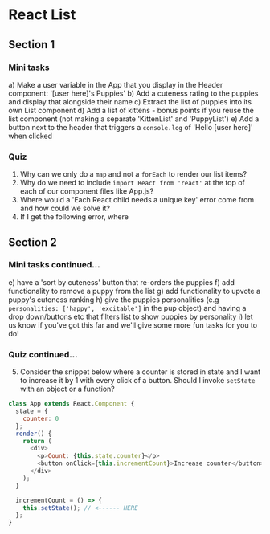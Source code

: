 # React List

## Section 1

### Mini tasks

a) Make a user variable in the App that you display in the Header component: '[user here]'s Puppies'
b) Add a cuteness rating to the puppies and display that alongside their name
c) Extract the list of puppies into its own List component
d) Add a list of kittens - bonus points if you reuse the list component (not making a separate 'KittenList' and 'PuppyList')
e) Add a button next to the header that triggers a `console.log` of 'Hello [user here]' when clicked

### Quiz

1. Why can we only do a `map` and not a `forEach` to render our list items?
2. Why do we need to include `import React from 'react'` at the top of each of our component files like App.js?
3. Where would a 'Each React child needs a unique key' error come from and how could we solve it?
4. If I get the following error, where 

## Section 2

### Mini tasks continued...

e) have a 'sort by cuteness' button that re-orders the puppies
f) add functionality to remove a puppy from the list
g) add functionality to upvote a puppy's cuteness ranking
h) give the puppies personalities (e.g `personalities: ['happy', 'excitable']` in the pup object) and having a drop down/buttons etc that filters list to show puppies by personality
i) let us know if you've got this far and we'll give some more fun tasks for you to do!

### Quiz continued...

5. Consider the snippet below where a counter is stored in state and I want to increase it by 1 with every click of a button.  Should I invoke `setState` with an object or a function?

```js
class App extends React.Component {
  state = {
    counter: 0
  };
  render() {
    return (
      <div>
        <p>Count: {this.state.counter}</p>
        <button onClick={this.incrementCount}>Increase counter</button>
      </div>
    );
  }

  incrementCount = () => {
    this.setState(); // <------ HERE
  };
}
```


